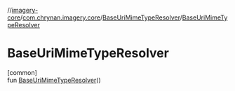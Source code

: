 //[imagery-core](../../../index.md)/[com.chrynan.imagery.core](../index.md)/[BaseUriMimeTypeResolver](index.md)/[BaseUriMimeTypeResolver](-base-uri-mime-type-resolver.md)

# BaseUriMimeTypeResolver

[common]\
fun [BaseUriMimeTypeResolver](-base-uri-mime-type-resolver.md)()
